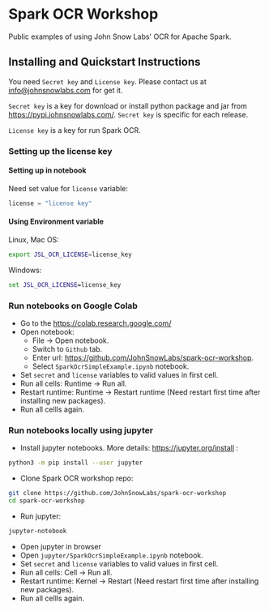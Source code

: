 # Spark OCR Workshop
Public examples of using John Snow Labs' OCR for Apache Spark.

## Installing and Quickstart Instructions

You need `Secret key` and `License key`.
Please contact us at info@johnsnowlabs.com for get it.

`Secret key` is a key for download or install python package and jar from https://pypi.johnsnowlabs.com/.
`Secret key` is specific for each release.

`License key` is a key for run Spark OCR. 

### Setting up the license key

#### Setting up in notebook

Need set value for `license` variable:

```python
license = "license key"
```

#### Using Environment variable

Linux, Mac OS:

```bash
export JSL_OCR_LICENSE=license_key
```
Windows:

```cmd
set JSL_OCR_LICENSE=license_key
```

### Run notebooks on Google Colab

* Go to the https://colab.research.google.com/
* Open notebook:
  * File -> Open notebook.
  * Switch to `Github` tab.
  * Enter url: https://github.com/JohnSnowLabs/spark-ocr-workshop.
  * Select `SparkOcrSimpleExample.ipynb` notebook.
* Set `secret` and `license` variables to valid values in first cell.
* Run all cells: Runtime -> Run all.
* Restart runtime: Runtime -> Restart runtime (Need restart first time after installing new packages).
* Run all cellls again.

### Run notebooks locally using jupyter

* Install jupyter notebooks. More details: https://jupyter.org/install :
```bash
python3 -m pip install --user jupyter
```
* Clone Spark OCR workshop repo:
```bash
git clone https://github.com/JohnSnowLabs/spark-ocr-workshop
cd spark-ocr-workshop
```
* Run jupyter:
```bash
jupyter-notebook
```
* Open jupyter in browser
* Open `jupyter/SparkOcrSimpleExample.ipynb` notebook.
* Set `secret` and `license` variables to valid values in first cell.
* Run all cells: Cell -> Run all.
* Restart runtime: Kernel -> Restart (Need restart first time after installing new packages).
* Run all cellls again.

